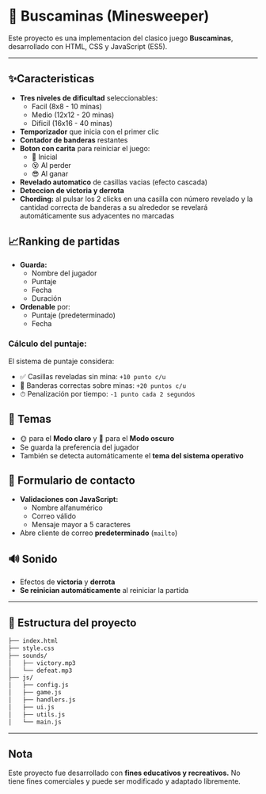 # 🧨 Buscaminas (Minesweeper)

Este proyecto es una implementacion del clasico juego **Buscaminas**, desarrollado con HTML, CSS y JavaScript (ES5).

---

## ✨Caracteristicas

- **Tres niveles de dificultad** seleccionables:
    - Facil (8x8 - 10 minas)
    - Medio (12x12 - 20 minas)
    - Dificil (16x16 - 40 minas)
- **Temporizador** que inicia con el primer clic
- **Contador de banderas** restantes
- **Boton con carita** para reiniciar el juego:
    - 🙂 Inicial
    - 😵 Al perder
    - 😎 Al ganar
- **Revelado automatico** de casillas vacias (efecto cascada)
- **Deteccion de victoria y derrota**
- **Chording:** al pulsar los 2 clicks en una casilla con número revelado y la cantidad correcta de banderas a su alrededor se revelará automáticamente sus adyacentes no marcadas

## 📈Ranking de partidas
- **Guarda:**
  - Nombre del jugador
  - Puntaje
  - Fecha
  - Duración
- **Ordenable** por:
  - Puntaje (predeterminado)
  - Fecha

### Cálculo del puntaje:
El sistema de puntaje considera:

- ✅ Casillas reveladas sin mina: `+10 punto c/u`
- 🚩 Banderas correctas sobre minas: `+20 puntos c/u`
- ⏱ Penalización por tiempo: `-1 punto cada 2 segundos`

## 🎨 Temas

- 🌞 para el **Modo claro** y 🌙 para el **Modo oscuro**
- Se guarda la preferencia del jugador
- También se detecta automáticamente el **tema del sistema operativo**

## 📣 Formulario de contacto

- **Validaciones con JavaScript:**
  - Nombre alfanumérico
  - Correo válido
  - Mensaje mayor a 5 caracteres
- Abre cliente de correo **predeterminado** (`mailto`)

## 🔊 Sonido

- Efectos de **victoria** y **derrota**
- **Se reinician automáticamente** al reiniciar la partida
  
---

## 📁 Estructura del proyecto

```bash
├── index.html
├── style.css
├── sounds/
│   ├── victory.mp3
│   └── defeat.mp3
├── js/
│   ├── config.js
│   ├── game.js
│   ├── handlers.js
│   ├── ui.js
│   ├── utils.js
│   └── main.js
```
---

##  Nota

Este proyecto fue desarrollado con **fines educativos y recreativos.**
No tiene fines comerciales y puede ser modificado y adaptado libremente.
